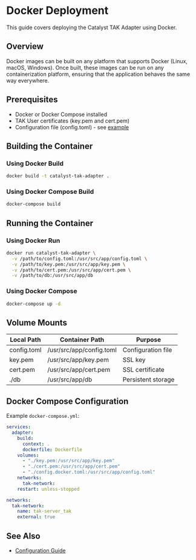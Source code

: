 # Docker Deployment

This guide covers deploying the Catalyst TAK Adapter using Docker.

## Overview
Docker images can be built on any platform that supports Docker (Linux, macOS, Windows). Once built, these images can be run on any containerization platform, ensuring that the application behaves the same way everywhere.

## Prerequisites

- Docker or Docker Compose installed
- TAK User certificates (key.pem and cert.pem)
- Configuration file (config.toml) - see [example](config.toml.example)

## Building the Container

### Using Docker Build
```bash
docker build -t catalyst-tak-adapter .
```

### Using Docker Compose Build
```bash
docker-compose build
```

## Running the Container

### Using Docker Run
```bash
docker run catalyst-tak-adapter \
  -v /path/to/config.toml:/usr/src/app/config.toml \
  -v /path/to/key.pem:/usr/src/app/key.pem \
  -v /path/to/cert.pem:/usr/src/app/cert.pem \
  -v /path/to/db:/usr/src/app/db
```

### Using Docker Compose
```bash
docker-compose up -d
```

## Volume Mounts

| Local Path | Container Path | Purpose |
|------------|---------------|----------|
| config.toml | /usr/src/app/config.toml | Configuration file |
| key.pem | /usr/src/app/key.pem | SSL key |
| cert.pem | /usr/src/app/cert.pem | SSL certificate |
| ./db | /usr/src/app/db | Persistent storage |

## Docker Compose Configuration

Example `docker-compose.yml`:
```yaml
services:
  adapter:
    build:
      context: .
      dockerfile: Dockerfile
    volumes:
      - "./key.pem:/usr/src/app/key.pem"
      - "./cert.pem:/usr/src/app/cert.pem"
      - "./config.docker.toml:/usr/src/app/config.toml"
    networks:
      tak-network:
    restart: unless-stopped

networks:
  tak-network:
    name: tak-server_tak
    external: true
```


## See Also

- [Configuration Guide](../configuration/overview.md)
